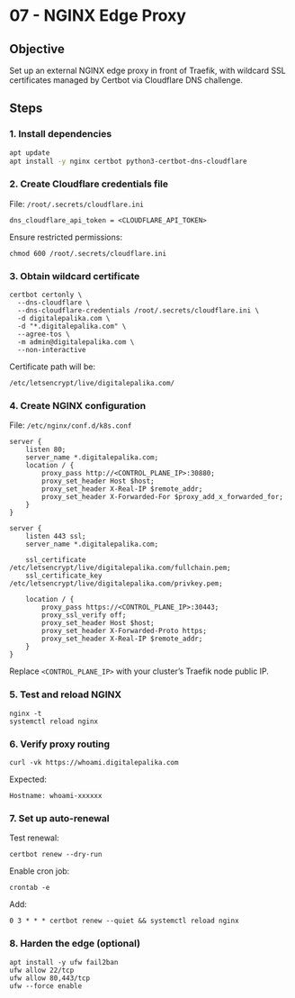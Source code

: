 # 07 - NGINX Edge Proxy

## Objective
Set up an external NGINX edge proxy in front of Traefik, with wildcard SSL certificates managed by Certbot via Cloudflare DNS challenge.

## Steps

### 1. Install dependencies
```bash
apt update
apt install -y nginx certbot python3-certbot-dns-cloudflare
```

### 2. Create Cloudflare credentials file
File: `/root/.secrets/cloudflare.ini`
```
dns_cloudflare_api_token = <CLOUDFLARE_API_TOKEN>
```
Ensure restricted permissions:
```
chmod 600 /root/.secrets/cloudflare.ini
```


### 3. Obtain wildcard certificate
```
certbot certonly \
  --dns-cloudflare \
  --dns-cloudflare-credentials /root/.secrets/cloudflare.ini \
  -d digitalepalika.com \
  -d "*.digitalepalika.com" \
  --agree-tos \
  -m admin@digitalepalika.com \
  --non-interactive
```

Certificate path will be:
```
/etc/letsencrypt/live/digitalepalika.com/
```

### 4. Create NGINX configuration
File: `/etc/nginx/conf.d/k8s.conf`

```
server {
    listen 80;
    server_name *.digitalepalika.com;
    location / {
        proxy_pass http://<CONTROL_PLANE_IP>:30880;
        proxy_set_header Host $host;
        proxy_set_header X-Real-IP $remote_addr;
        proxy_set_header X-Forwarded-For $proxy_add_x_forwarded_for;
    }
}

server {
    listen 443 ssl;
    server_name *.digitalepalika.com;

    ssl_certificate /etc/letsencrypt/live/digitalepalika.com/fullchain.pem;
    ssl_certificate_key /etc/letsencrypt/live/digitalepalika.com/privkey.pem;

    location / {
        proxy_pass https://<CONTROL_PLANE_IP>:30443;
        proxy_ssl_verify off;
        proxy_set_header Host $host;
        proxy_set_header X-Forwarded-Proto https;
        proxy_set_header X-Real-IP $remote_addr;
    }
}
```
Replace `<CONTROL_PLANE_IP>` with your cluster’s Traefik node public IP.

### 5. Test and reload NGINX
```
nginx -t
systemctl reload nginx
```

### 6. Verify proxy routing
```
curl -vk https://whoami.digitalepalika.com
```

Expected:
```
Hostname: whoami-xxxxxx
```

### 7. Set up auto-renewal
Test renewal:
```
certbot renew --dry-run
```

Enable cron job:
```
crontab -e
```

Add:
```
0 3 * * * certbot renew --quiet && systemctl reload nginx
```

### 8. Harden the edge (optional)
```
apt install -y ufw fail2ban
ufw allow 22/tcp
ufw allow 80,443/tcp
ufw --force enable
```

